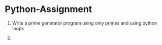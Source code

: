 # Python-Assignment
1. Write a prime generator program using only primes and using python loops

2. 
